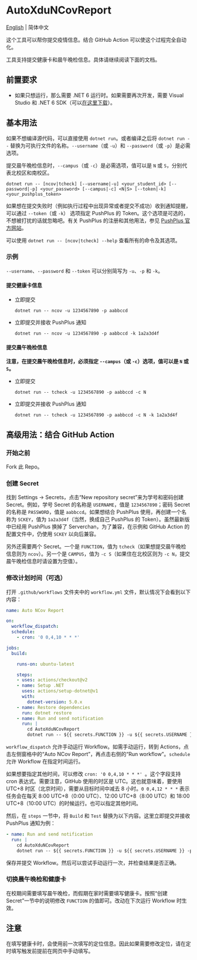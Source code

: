 # AutoXduNCovReport

[English](./README.md) | 简体中文

这个工具可以帮你提交疫情信息。结合 GitHub Action 可以使这个过程完全自动化。

工具支持提交健康卡和晨午晚检信息。具体请继续阅读下面的文档。

## 前置要求

- 如果只想运行，那么需要 .NET 6 运行时。如果需要再次开发，需要 Visual Studio 和 .NET 6 SDK（可以[在这里下载](https://dotnet.microsoft.com/download/dotnet)）。

## 基本用法

如果不想编译源代码，可以直接使用 `dotnet run`。或者编译之后将 `dotnet run --` 替换为可执行文件的名称。`--username`（或 `-u`）和 `--password`（或 `-p`）是必需选项。

提交晨午晚检信息时，`--campus`（或 `-c`）是必需选项，值可以是 `N` 或 `S`，分别代表北校区和南校区。

`dotnet run -- [ncov|tcheck] [--username|-u] <your_student_id> [--password|-p] <your_password> [--campus|-c] <N|S> [--token|-k] <your_pushplus_token>`

如果想在提交失败时（例如执行过程中出现异常或者提交不成功）收到通知提醒，可以通过 `--token`（或 `-k`） 选项指定 PushPlus 的 Token。这个选项是可选的，不想被打扰的话就忽略吧。有关 PushPlus 的注册和其他用法，参见 [PushPlus 官方网站](https://www.pushplus.plus/)。

可以使用 `dotnet run -- [ncov|tcheck] --help` 查看所有的命令及其选项。

### 示例

`--username`、`--password` 和 `--token` 可以分别简写为 `-u`、`-p` 和 `-k`。

#### 提交健康卡信息

- 立即提交

  `dotnet run -- ncov -u 1234567890 -p aabbccd`

- 立即提交并接收 PushPlus 通知

  `dotnet run -- ncov -u 1234567890 -p aabbccd -k 1a2a3d4f`

#### 提交晨午晚检信息

**注意，在提交晨午晚检信息时，必须指定 `--campus`（或 `-c`）选项，值可以是 `N` 或 `S`。**

- 立即提交

  `dotnet run -- tcheck -u 1234567890 -p aabbccd -c N`

- 立即提交并接收 PushPlus 通知

  `dotnet run -- tcheck -u 1234567890 -p aabbccd -c N -k 1a2a3d4f`

## 高级用法：结合 GitHub Action

### 开始之前

Fork 此 Repo。

### 创建 Secret

找到 Settings → Secrets，点击“New repository secret”来为学号和密码创建 Secret。例如，学号 Secret 的名称是 `USERNAME`，值是 `1234567890`；密码 Secret 的名称是 `PASSWORD`，值是 `aabbccd`。如果想结合 PushPlus 使用，再创建一个名称为 `SCKEY`，值为 `1a2a3d4f`（当然，换成自己 PushPlus 的 Token）。虽然最新版中已经用 PushPlus 换掉了 Serverchan，为了兼容，在示例和 GitHub Action 的配置文件中，仍使用 `SCKEY` 以向后兼容。

另外还需要两个 Secret。一个是 `FUNCTION`，值为 `tcheck`（如果想提交晨午晚检信息则为 `ncov`）。另一个是 `CAMPUS`，值为 `-c S`（如果住在北校区则为 `-c N`，提交晨午晚检信息时请设置为空值）。

### 修改计划时间（可选）

打开 `.github/workflows` 文件夹中的 `workflow.yml` 文件，默认情况下会看到以下内容：

```yaml
name: Auto NCov Report

on:
  workflow_dispatch:
  schedule:
    - cron: '0 0,4,10 * * *'

jobs:
  build:

    runs-on: ubuntu-latest

    steps:
    - uses: actions/checkout@v2
    - name: Setup .NET
      uses: actions/setup-dotnet@v1
      with:
        dotnet-version: 5.0.x
    - name: Restore dependencies
      run: dotnet restore
    - name: Run and send notification
      run: |
        cd AutoXduNCovReport
        dotnet run -- ${{ secrets.FUNCTION }} -u ${{ secrets.USERNAME }} -p "${{ secrets.PASSWORD }}" ${{ secrets.CAMPUS }} -k ${{ secrets.SCKEY }}
```

`workflow_dispatch` 允许手动运行 Workflow。如需手动运行，转到 Actions，点击左侧窗格中的“Auto NCov Report”，再点击右侧的“Run workflow”。`schedule` 允许 Workflow 在指定时间运行。

如果想要指定其他时间，可以修改 `cron: '0 0,4,10 * * *' `。这个字段支持 cron 表达式。需要注意，GitHub 使用的时区是 UTC。这也就意味着，要使用 UTC+8 时区（北京时间），需要从目标时间中减去 8 小时。`0 0,4,12 * * *` 表示任务会在每天 8:00 UTC+8（0:00 UTC）、12:00 UTC+8（8:00 UTC）和 18:00 UTC+8（10:00 UTC）的时候运行。也可以指定其他时间。

然后，在 `steps` 一节中，将 `Build` 和 `Test` 替换为以下内容。这里立即提交并接收 PushPlus 通知为例：

```yaml
- name: Run and send notification
  run: |
    cd AutoXduNCovReport
    dotnet run -- ${{ secrets.FUNCTION }} -u ${{ secrets.USERNAME }} -p ${{ secrets.PASSWORD }} ${{ secrets.CAMPUS}} -k ${{ secrets.SCKEY }}
```

保存并提交 Workflow。然后可以尝试手动运行一次，并检查结果是否正确。

### 切换晨午晚检和健康卡

在校期间需要填写晨午晚检，而假期在家时需要填写健康卡。按照“创建 Secret”一节中的说明修改 `FUNCTION` 的值即可。改动在下次运行 Workflow 时生效。

## 注意

在填写健康卡时，会使用前一次填写的定位信息。因此如果需要修改定位，请在定时填写触发前提前在网页中手动填写。
